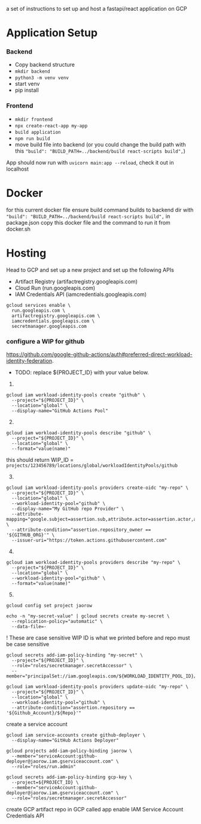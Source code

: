 a set of instructions to set up and host a fastapi/react application on GCP

# Application Setup

### Backend
- Copy backend structure
- `mkdir backend`
- `python3 -m venv venv`
- start venv
- pip install


### Frontend
- `mkdir frontend`
- `npx create-react-app my-app`
- `build application`
- `npm run build`
- move build file into backend (or you could change the build path with this `"build": "BUILD_PATH=../backend/build react-scripts build",`)


App should now run with `uvicorn main:app --reload`, check it out in localhost


# Docker
for this current docker file ensure build command builds to backend dir with `"build": "BUILD_PATH=../backend/build react-scripts build",` in package.json 
copy this docker file and the command to run it from docker.sh

# Hosting 
Head to GCP and set up a new project and set up the following APIs

- Artifact Registry (artifactregistry.googleapis.com)
- Cloud Run (run.googleapis.com)
- IAM Credentials API (iamcredentials.googleapis.com)

```
gcloud services enable \
  run.googleapis.com \
  artifactregistry.googleapis.com \
  iamcredentials.googleapis.com \
  secretmanager.googleapis.com
```

### configure a WIP for github
https://github.com/google-github-actions/auth#preferred-direct-workload-identity-federation.

- TODO: replace ${PROJECT_ID} with your value below.

1. 
```
gcloud iam workload-identity-pools create "github" \
  --project="${PROJECT_ID}" \
  --location="global" \
  --display-name="GitHub Actions Pool"
```
2. 
```
gcloud iam workload-identity-pools describe "github" \
  --project="${PROJECT_ID}" \
  --location="global" \
  --format="value(name)"
```
this should return WIP_ID = `projects/123456789/locations/global/workloadIdentityPools/github`

3. 
```
gcloud iam workload-identity-pools providers create-oidc "my-repo" \
  --project="${PROJECT_ID}" \
  --location="global" \
  --workload-identity-pool="github" \
  --display-name="My GitHub repo Provider" \
  --attribute-mapping="google.subject=assertion.sub,attribute.actor=assertion.actor,attribute.repository=assertion.repository,attribute.repository_owner=assertion.repository_owner" \
  --attribute-condition="assertion.repository_owner == '${GITHUB_ORG}'" \
  --issuer-uri="https://token.actions.githubusercontent.com"
```

4. 
```
gcloud iam workload-identity-pools providers describe "my-repo" \
  --project="${PROJECT_ID}" \
  --location="global" \
  --workload-identity-pool="github" \
  --format="value(name)"
```

5. 

```
gcloud config set project jaorow
```
```
echo -n "my-secret-value" | gcloud secrets create my-secret \
  --replication-policy="automatic" \
  --data-file=-
```
! These are case sensitive
WIP ID is what we printed before and repo must be case sensitive
```
gcloud secrets add-iam-policy-binding "my-secret" \
  --project="${PROJECT_ID}" \
  --role="roles/secretmanager.secretAccessor" \
  --member="principalSet://iam.googleapis.com/${WORKLOAD_IDENTITY_POOL_ID}/attribute.repository/${REPO}"
```

```
gcloud iam workload-identity-pools providers update-oidc "my-repo" \
  --project="${PROJECT_ID}" \
  --location="global" \
  --workload-identity-pool="github" \
  --attribute-condition="assertion.repository == '${Github_Account}/${Repo}'"
```

create a service account
```
gcloud iam service-accounts create github-deployer \
  --display-name="GitHub Actions Deployer"
```

```
gcloud projects add-iam-policy-binding jaorow \
  --member="serviceAccount:github-deployer@jaorow.iam.gserviceaccount.com" \
  --role="roles/run.admin"
```
```
gcloud secrets add-iam-policy-binding gcp-key \
  --project=${PROJECT_ID} \
  --member="serviceAccount:github-deployer@jaorow.iam.gserviceaccount.com" \
  --role="roles/secretmanager.secretAccessor"
```

create GCP artifact repo in GCP called app
enable IAM Service Account Credentials API